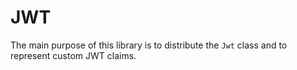 # JWT

The main purpose of this library is to distribute the `Jwt` class
and to represent custom JWT claims.
